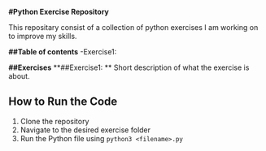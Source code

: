 **#Python Exercise Repository**

This repositary consist of a collection of python exercises I am working on to improve my skills. 

**##Table of contents**
-Exercise1:


**##Exercises**
**##Exercise1: **
Short description of what the exercise is about.




## How to Run the Code

1. Clone the repository
2. Navigate to the desired exercise folder
3. Run the Python file using `python3 <filename>.py`
